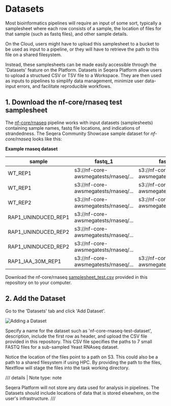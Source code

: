 # Datasets

Most bioinformatics pipelines will require an input of some sort, typically a samplesheet where each row consists of a sample, the location of files for that sample (such as fastq files), and other sample details.

On the Cloud, users might have to upload this samplesheet to a bucket to be used as input to a pipeline, or they will have to retrieve the path to this file on a shared filesystem.

Instead, these samplesheets can be made easily accessible through the 'Datasets' feature on the Platform. Datasets in Seqera Platform allow users to upload a structued CSV or TSV file to a Workspace. They are then used as inputs to pipelines to simplify data management, minimize user data-input errors, and facilitate reproducible workflows.

## 1. Download the nf-core/rnaseq test samplesheet

The [nf-core/rnaseq](https://github.com/nf-core/rnaseq) pipeline works with input datasets (samplesheets) containing sample names, fastq file locations, and indications of strandedness. The Seqera Community Showcase sample dataset for _nf-core/rnaseq_ looks like this:

**Example rnaseq dataset**

<center>

| sample              | fastq_1                              | fastq_2                              | strandedness |
| ------------------- | ------------------------------------ | ------------------------------------ | ------------ |
| WT_REP1             | s3://nf-core-awsmegatests/rnaseq/... | s3://nf-core-awsmegatests/rnaseq/... | reverse      |
| WT_REP1             | s3://nf-core-awsmegatests/rnaseq/... | s3://nf-core-awsmegatests/rnaseq/... | reverse      |
| WT_REP2             | s3://nf-core-awsmegatests/rnaseq/... | s3://nf-core-awsmegatests/rnaseq/... | reverse      |
| RAP1_UNINDUCED_REP1 | s3://nf-core-awsmegatests/rnaseq/... |                                      | reverse      |
| RAP1_UNINDUCED_REP2 | s3://nf-core-awsmegatests/rnaseq/... |                                      | reverse      |
| RAP1_UNINDUCED_REP2 | s3://nf-core-awsmegatests/rnaseq/... |                                      | reverse      |
| RAP1_IAA_30M_REP1   | s3://nf-core-awsmegatests/rnaseq/... | s3://nf-core-awsmegatests/rnaseq/... | reverse      |

</center>

Download the nf-core/rnaseq [samplesheet_test.csv](samplesheet_test.csv) provided in this repository on to your computer.

## 2. Add the Dataset

Go to the 'Datasets' tab and click 'Add Dataset'.

![Adding a Dataset](assets/sp-cloud-add-a-dataset.gif)

Specify a name for the dataset such as 'nf-core-rnaseq-test-dataset', description, include the first row as header, and upload the CSV file provided in this repository. This CSV file specifies the paths to 7 small FASTQ files for a sub-sampled Yeast RNAseq dataset.

Notice the location of the files point to a path on S3. This could also be a path to a shared filesystem if using HPC. By providing the path to the files, Nextflow will stage the files into the task working directory. 



/// details | Note
        type: note   

Seqera Platform will not store any data used for analysis in pipelines. The Datasets should include locations of data that is stored elsewhere, on the user's infrastructure.
///